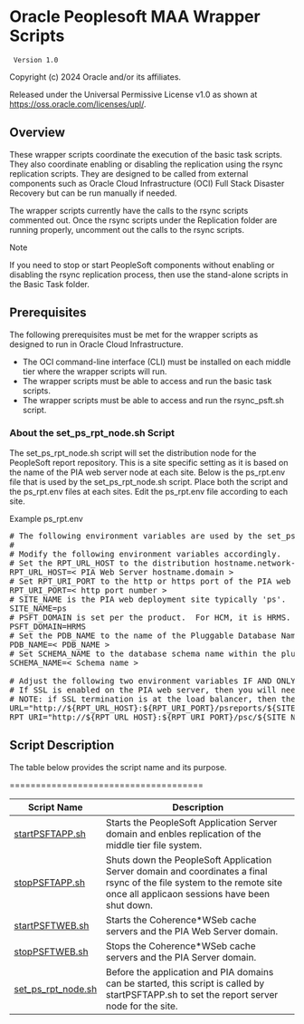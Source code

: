 # Oracle Peoplesoft MAA Wrapper Scripts

     Version 1.0

Copyright (c) 2024 Oracle and/or its affiliates.

Released under the Universal Permissive License v1.0 as shown at
<https://oss.oracle.com/licenses/upl/>.

## Overview

These wrapper scripts coordinate the execution of the basic task scripts.  They also coordinate enabling or disabling the replication using the rsync replication scripts.  They are designed to be called from external components such as Oracle Cloud Infrastructure (OCI) Full Stack Disaster Recovery but can be run manually if needed.  

The wrapper scripts currently have the calls to the rsync scripts commented out.  Once the rsync scripts under the Replication folder are running properly, uncomment out the calls to the rsync scripts.

> [!NOTE]
> If you need to stop or start PeopleSoft components without enabling or disabling the rsync replication process, then use the stand-alone scripts in the Basic Task folder. 


## Prerequisites

The following prerequisites must be met for the wrapper scripts as designed to run in Oracle Cloud Infrastructure.  

*  The OCI command-line interface (CLI) must be installed on each middle tier where the wrapper scripts will run. 
*  The wrapper scripts must be able to access and run the basic task scripts.
*  The wrapper scripts must be able to access and run the rsync_psft.sh script.  


### About the set_ps_rpt_node.sh Script

The set_ps_rpt_node.sh script will set the distribution node for the PeopleSoft report repository.  This is a site specific setting as it is based on the name of the PIA web server node at each site.  Below is the ps_rpt.env file that is used by the set_ps_rpt_node.sh script.  Place both the script and the ps_rpt.env files at each sites.  Edit the ps_rpt.env file according to each site.  

Example ps_rpt.env

<pre>
# The following environment variables are used by the set_ps_rpt_node.sh script. 
# 
# Modify the following environment variables accordingly. 
# Set the RPT_URL_HOST to the distribution hostname.network-domain of one of a PIA web servers e.g., myhost.mycompany.com 
RPT_URL_HOST=< PIA Web Server hostname.domain > 
# Set RPT_URI_PORT to the http or https port of the PIA web server. 
RPT_URI_PORT=< http port number >
# SITE_NAME is the PIA web deployment site typically 'ps'. 
SITE_NAME=ps 
# PSFT_DOMAIN is set per the product.  For HCM, it is HRMS. 
PSFT_DOMAIN=HRMS 
# Set the PDB_NAME to the name of the Pluggable Database Name in which the PeopleSoft schema is stored. 
PDB_NAME=< PDB_NAME >
# Set SCHEMA_NAME to the database schema name within the pluggable database where the PeopleSoft schema is stored. 
SCHEMA_NAME=< Schema name > 

# Adjust the following two environment variables IF AND ONLY IF required.  Otherwise, leve them as they are set.  
# If SSL is enabled on the PIA web server, then you will need to change the protocol scheme to https for both URL and RPT_URI.
# NOTE: if SSL termination is at the load balancer, then the protocol should be set to http. 
URL="http://${RPT_URL_HOST}:${RPT_URI_PORT}/psreports/${SITE_NAME}" 
RPT_URI="http://${RPT_URL_HOST}:${RPT_URI_PORT}/psc/${SITE_NAME}/EMPLOYEE/${PSFT_DOMAIN}/c/CDM_RPT.CDM_RPT.GBL?Page=CDM_RPT_INDEX&Action=U&CDM_ID=" 
</pre>

## Script Description

The table below provides the script name and its purpose.  

=====================================

| Script Name | Description |
| ------ | ------ |
| [startPSFTAPP.sh](./startPSFTAPP.sh) | Starts the PeopleSoft Application Server domain and enbles replication of the middle tier file system. |
| [stopPSFTAPP.sh](./stopPSFTAPP.sh) | Shuts down the PeopleSoft Application Server domain and coordinates a final rsync of the file system to the remote site once all applicaon sessions have been shut down. |
| [startPSFTWEB.sh](./startPSFTWEB.sh) | Starts the Coherence*WSeb cache servers and the PIA Web Server domain. |
| [stopPSFTWEB.sh](./stopPSFTWEB.sh) | Stops the Coherence*WSeb cache servers and the PIA Server domain. |
| [set_ps_rpt_node.sh](./set_ps_rpt_node.sh) | Before the application and PIA domains can be started, this script is called by startPSFTAPP.sh to set the report server node for the site. |


